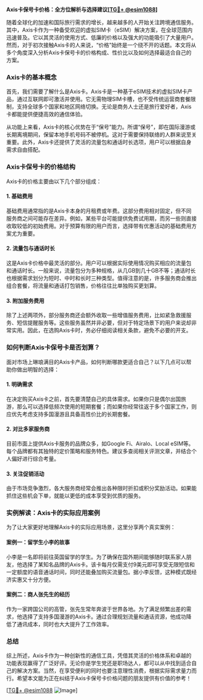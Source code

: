 **Axis卡保号卡价格：全方位解析与选择建议[[TG💪+ @esim1088](https://t.me/s/esim1088)]**

随着全球化的加速和国际旅行需求的增长，越来越多的人开始关注跨境通信服务。其中，Axis卡作为一种备受欢迎的虚拟SIM卡（eSIM）解决方案，在全球范围内迅速普及。它以其灵活的使用方式、低廉的价格以及强大的功能吸引了大量用户。然而，对于初次接触Axis卡的人来说，“价格”始终是一个绕不开的话题。本文将从多个角度深入分析Axis卡保号卡的价格构成、性价比以及如何选择最适合自己的方案。

### Axis卡的基本概念

首先，我们需要了解什么是Axis卡。Axis卡是一种基于eSIM技术的虚拟SIM卡产品，通过互联网即可激活并使用。它无需物理SIM卡槽，也不受传统运营商套餐限制，支持全球多个国家和地区网络切换。无论是商务人士还是旅行爱好者，Axis卡都能提供便捷高效的通信体验。

从功能上来看，Axis卡的核心优势在于“保号”能力。所谓“保号”，即在国际漫游或长期离境期间，保留本地手机号码不被停机。这对于需要保持联络的人群来说至关重要。此外，Axis卡还提供了灵活的流量包和通话时长选项，用户可以根据自身需求自由搭配。

### Axis卡保号卡的价格结构

Axis卡的价格主要由以下几个部分组成：

#### 1. **基础费用**
基础费用通常指的是Axis卡本身的月租费或年费。这部分费用相对固定，但不同服务商之间可能存在差异。例如，某些平台可能提供免费试用期，而另一些则直接收取较低的初始费用。对于预算有限的用户而言，选择带有优惠活动的基础费用方案尤为重要。

#### 2. **流量包与通话时长**
这是Axis卡价格中最灵活的部分。用户可以根据实际使用情况购买相应的流量包和通话时长。一般来说，流量包分为多种规格，从几GB到几十GB不等；通话时长也根据需求划分为短时、中时和长时三种类型。值得注意的是，许多服务商会推出组合套餐，将流量和通话打包销售，价格往往比单独购买更划算。

#### 3. **附加服务费用**
除了上述两项外，部分服务商还会额外收取一些增值服务费用，比如紧急救援服务、短信提醒服务等。这些服务虽然并非必要，但对于特定场景下的用户来说却非常实用。因此，在选购Axis卡时，务必仔细阅读相关条款，避免不必要的开支。

### 如何判断Axis卡保号卡是否划算？

面对市场上琳琅满目的Axis卡产品，如何判断哪款更适合自己？以下几点可以帮助你做出明智的选择：

#### 1. **明确需求**
在决定购买Axis卡之前，首先要清楚自己的具体需求。如果你只是偶尔出国旅游，那么可以选择低频次使用的短期套餐；而如果你经常往返于多个国家工作，则应优先考虑支持多国漫游且具备高性价比的长期套餐。

#### 2. **对比多家服务商**
目前市面上提供Axis卡服务的品牌众多，如Google Fi、Airalo、Local eSIM等。每个品牌都有其独特的定价策略和服务特色。建议多查阅相关评测文章，并结合个人偏好进行综合考量。

#### 3. **关注促销活动**
由于市场竞争激烈，各大服务商经常会推出各种限时折扣或积分奖励活动。如果能抓住这些机会下单，就能以更低的成本享受到优质的服务。

### 实例解读：Axis卡的实际应用案例

为了让大家更好地理解Axis卡的实际应用场景，这里分享两个真实案例：

#### 案例一：留学生小李的故事
小李是一名即将前往英国留学的学生。为了确保在国外期间能够随时联系家人朋友，他选择了某知名品牌的Axis卡。该卡每月仅需支付9美元即可享受无限短信和一定额度的语音通话时间，同时还能叠加购买流量包。据小李反馈，这种模式既经济实惠又十分方便。

#### 案例二：商人张先生的经历
作为一家跨国公司的高管，张先生常年奔波于世界各地。为了满足频繁出差的需求，他选择了支持多国漫游的Axis卡。通过合理规划流量和通话资源，他成功降低了通讯成本，同时也大大提升了工作效率。

### 总结

综上所述，Axis卡作为一种创新性的通信工具，凭借其灵活的价格体系和卓越的功能表现赢得了广泛好评。无论你是学生党还是职场达人，都可以从中找到适合自己的解决方案。当然，在享受便利的同时也要注意理性消费，根据实际需求量力而行。希望本文能为正在纠结于Axis卡保号卡价格问题的朋友提供有价值的参考！

[[TG💪+ @esim1088](https://t.me/s/esim1088) ![Image](https://i.postimg.cc/4NQfJmqS/Snipaste-2025-05-13-00-14-12.png)]